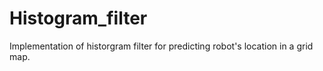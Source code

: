# Histogram_filter

Implementation of historgram filter for predicting robot's location in a grid map.
